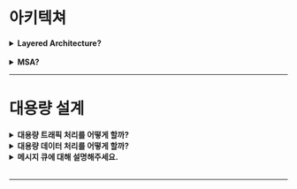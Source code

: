 # 아키텍쳐

<details>
    <summary><b>Layered Architecture?</b></summary>

- Spring MVC에서 많이 사용되는 아키텍쳐
- **왜 레이어를 분리하는가? 👉 관심사의 분리**
- 장점
  - 높은 유지보수성
  - 쉬운 테스트 

### Layers

- Presentation Layer
  - 사용자가 데이터를 전달하기 위해 화면에 정보를 표시하는 것을 주 관심사로 둔다.
  - Presentation Layer 는 비즈니스 로직이 어떻게 수행되는지 알 필요가 없다. 
  - ex) View, Controller 
- Business Layer
  - Persistence Layer에서 데이터를 가져와 비즈니스 로직을 수행 
  - ex) Service, Domain
- Persistence Layer
  - 애플리케이션의 영속성을 구현하기 위해 데이터 소스로부터 데이터를 가져오는 역할 
  - ex) Repository, DAO

<img width="999" alt="image" src="https://github.com/haero77/Today-I-Learned/assets/65555299/1e0bbd22-f74f-44e9-b204-17dfebe75b7d">

</details>

<br>

<details>
    <summary><b>MSA?</b></summary>
</details>

---

# 대용량 설계 

<details>
    <summary><b>대용량 트래픽 처리를 어떻게 할까?</b></summary>
</details>

<details>
    <summary><b>대용량 데이터 처리를 어떻게 할까?</b></summary>
</details>

<details>
    <summary><b>메시지 큐에 대해 설명해주세요.</b></summary>

- [ 메세지 큐(Message Queue)란? ]
  - 메세지 큐(Message Queue)란 Queue 자료구조를 이용하여 데이터(메세지)를 관리하는 시스템으로, 비동기 통신 프로토콜을 제공하여 메세지를 빠르게 주고 받을 수 있게 해준다. 메세지 큐에서는 Producer(생산자)가 Message를 Queue에 넣어두면, Consumer가 Message를 가져와 처리하게 된다. 메세지 큐에는 Kafka, Rabbit MQ, AMPQ 등이 있다.

---

- https://mangkyu.tistory.com/88

</details>

<br>

---